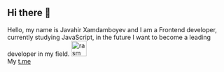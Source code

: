 ## Hi there 👋
Hello, my name is Javahir Xamdamboyev and I am a Frontend developer, currently studying JavaScript, in the future I want to become a leading developer in my field. <img src="https://media0.giphy.com/media/v1.Y2lkPTc5MGI3NjExMTA3dTlycmV2ZHNoNWR3dDBxdGt5ZzZzbjUwOGFjaTJuOXhuZmJzcCZlcD12MV9pbnRlcm5hbF9naWZfYnlfaWQmY3Q9cw/gM5qFksULw54NMWyry/giphy.gif" alt="rasm" width="35px"> <br>
My   <a href="https://t.me/Xamdamb0yev"> t.me </a> 
